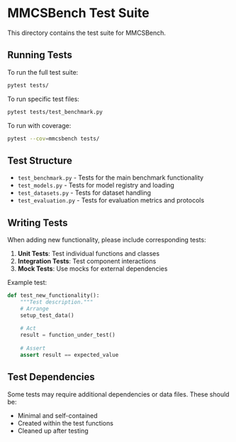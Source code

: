 # MMCSBench Test Suite

This directory contains the test suite for MMCSBench.

## Running Tests

To run the full test suite:
```bash
pytest tests/
```

To run specific test files:
```bash
pytest tests/test_benchmark.py
```

To run with coverage:
```bash
pytest --cov=mmcsbench tests/
```

## Test Structure

- `test_benchmark.py` - Tests for the main benchmark functionality
- `test_models.py` - Tests for model registry and loading
- `test_datasets.py` - Tests for dataset handling
- `test_evaluation.py` - Tests for evaluation metrics and protocols

## Writing Tests

When adding new functionality, please include corresponding tests:

1. **Unit Tests**: Test individual functions and classes
2. **Integration Tests**: Test component interactions
3. **Mock Tests**: Use mocks for external dependencies

Example test:
```python
def test_new_functionality():
    """Test description."""
    # Arrange
    setup_test_data()
    
    # Act
    result = function_under_test()
    
    # Assert
    assert result == expected_value
```

## Test Dependencies

Some tests may require additional dependencies or data files. These should be:
- Minimal and self-contained
- Created within the test functions
- Cleaned up after testing
